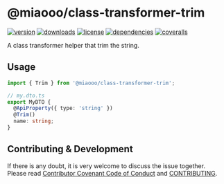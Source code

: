 # @miaooo/class-transformer-trim

[![version](https://img.shields.io/npm/v/@miaooo/class-transformer-trim.svg?style=flat-square)](https://www.npmjs.com/package/@miaooo/class-transformer-trim)
[![downloads](https://img.shields.io/npm/dm/@miaooo/class-transformer-trim.svg?style=flat-square)](https://www.npmjs.com/package/@miaooo/class-transformer-trim)
[![license](https://img.shields.io/npm/l/@miaooo/class-transformer-trim.svg?style=flat-square)](https://www.npmjs.com/package/@miaooo/class-transformer-trim)
[![dependencies](https://img.shields.io/david/Val-istar-Guo/class-transformer-trim.svg?style=flat-square)](https://www.npmjs.com/package/@miaooo/class-transformer-trim)
[![coveralls](https://img.shields.io/coveralls/github/Val-istar-Guo/class-transformer-trim.svg?style=flat-square)](https://coveralls.io/github/Val-istar-Guo/class-transformer-trim)



<!-- description -->
A class transformer helper that trim the string.
<!-- description -->

## Usage

<!-- usage -->
```typescript
import { Trim } from '@miaooo/class-transformer-trim';

// my.dto.ts
export MyDTO {
  @ApiProperty({ type: 'string' })
  @Trim()
  name: string;
}
```
<!-- usage -->

<!-- addition -->
<!-- addition -->


## Contributing & Development

If there is any doubt, it is very welcome to discuss the issue together.
Please read [Contributor Covenant Code of Conduct](.github/CODE_OF_CONDUCT.md) and [CONTRIBUTING](.github/CONTRIBUTING.md).
